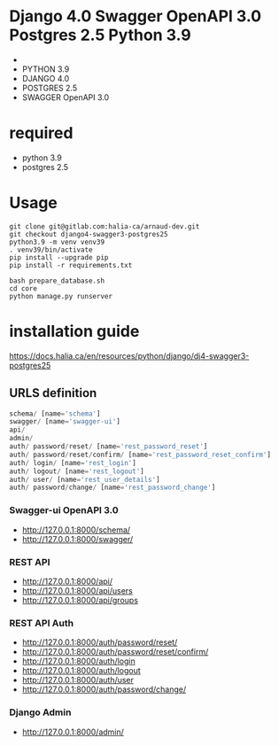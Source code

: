 #  Django 4.0 Swagger OpenAPI 3.0 Postgres 2.5 Python 3.9
- 
- PYTHON 3.9 
- DJANGO 4.0
- POSTGRES 2.5
- SWAGGER OpenAPI 3.0

# required

- python 3.9
- postgres 2.5

# Usage 
```shell
git clone git@gitlab.com:halia-ca/arnaud-dev.git
git checkout django4-swagger3-postgres25
python3.9 -m venv venv39
. venv39/bin/activate
pip install --upgrade pip
pip install -r requirements.txt

bash prepare_database.sh
cd core
python manage.py runserver
```

# installation guide
https://docs.halia.ca/en/resources/python/django/dj4-swagger3-postgres25


## URLS definition
```python
schema/ [name='schema']
swagger/ [name='swagger-ui']
api/
admin/
auth/ password/reset/ [name='rest_password_reset']
auth/ password/reset/confirm/ [name='rest_password_reset_confirm']
auth/ login/ [name='rest_login']
auth/ logout/ [name='rest_logout']
auth/ user/ [name='rest_user_details']
auth/ password/change/ [name='rest_password_change']
```

### Swagger-ui OpenAPI 3.0
- http://127.0.0.1:8000/schema/
- http://127.0.0.1:8000/swagger/

### REST API
- http://127.0.0.1:8000/api/
- http://127.0.0.1:8000/api/users
- http://127.0.0.1:8000/api/groups

### REST API Auth
- http://127.0.0.1:8000/auth/password/reset/
- http://127.0.0.1:8000/auth/password/reset/confirm/
- http://127.0.0.1:8000/auth/login
- http://127.0.0.1:8000/auth/logout
- http://127.0.0.1:8000/auth/user
- http://127.0.0.1:8000/auth/password/change/

### Django Admin
- http://127.0.0.1:8000/admin/

